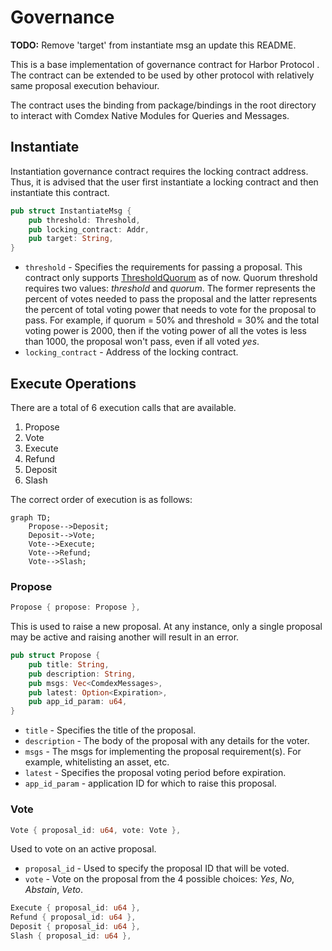 # Governance

**TODO:** Remove 'target' from instantiate msg an update this README.

This is a base implementation of governance contract for Harbor Protocol . The contract can be extended to be used by other protocol with relatively same proposal execution behaviour.

The contract uses the binding from package/bindings in the root directory to interact with Comdex Native Modules for Queries and Messages.

## Instantiate

Instantiation governance contract requires the locking contract address.
Thus, it is advised that the user first instantiate a locking contract and then
instantiate this contract.

```rust
pub struct InstantiateMsg {
    pub threshold: Threshold,
    pub locking_contract: Addr,
    pub target: String,
}
```

* `threshold` -  Specifies the requirements for passing a proposal. This contract
only supports [ThresholdQuorum](/packages/utils/src/threshold.rs) as of now.
Quorum threshold requires two values: *threshold* and *quorum*. The former
represents the percent of votes needed to pass the proposal and the latter
represents the percent of total voting power that needs to vote for the proposal
to pass. For example, if quorum = 50% and threshold = 30% and the total voting
power is 2000, then if the voting power of all the votes is less than 1000, the
proposal won't pass, even if all voted *yes*.
* `locking_contract` - Address of the locking contract.

## Execute Operations

There are a total of 6 execution calls that are available.

1. Propose
2. Vote
3. Execute
4. Refund
5. Deposit
6. Slash

The correct order of execution is as follows:

```mermaid
graph TD;
    Propose-->Deposit;
    Deposit-->Vote;
    Vote-->Execute;
    Vote-->Refund;
    Vote-->Slash;
```

### Propose

```rust
Propose { propose: Propose },
```

This is used to raise a new proposal. At any instance, only a single proposal
may be active and raising another will result in an error.

```rust
pub struct Propose {
    pub title: String,
    pub description: String,
    pub msgs: Vec<ComdexMessages>,
    pub latest: Option<Expiration>,
    pub app_id_param: u64,
}
```

* `title` - Specifies the title of the proposal.
* `description` - The body of the proposal with any details for the voter.
* `msgs` - The msgs for implementing the proposal requirement(s). For example,
whitelisting an asset, etc.
* `latest` - Specifies the proposal voting period before expiration.
* `app_id_param` - application ID for which to raise this proposal.

### Vote

```rust
Vote { proposal_id: u64, vote: Vote },
```

Used to vote on an active proposal.

* `proposal_id` - Used to specify the proposal ID that will be voted.
* `vote` - Vote on the proposal from the 4 possible choices: *Yes*, *No*,
*Abstain*, *Veto*.

```rust
Execute { proposal_id: u64 },
Refund { proposal_id: u64 },
Deposit { proposal_id: u64 },
Slash { proposal_id: u64 },
```
